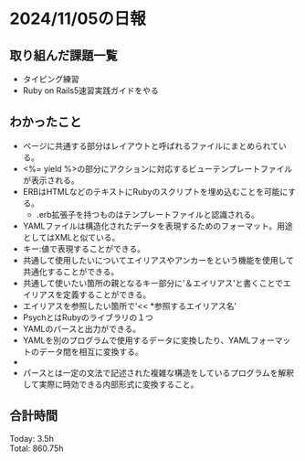 # 2024/11/05の日報
## 取り組んだ課題一覧
* タイピング練習
* Ruby on Rails5速習実践ガイドをやる
## わかったこと
* ページに共通する部分はレイアウトと呼ばれるファイルにまとめられている。
* <%= yield %>の部分にアクションに対応するビューテンプレートファイルが表示される。
* ERBはHTMLなどのテキストにRubyのスクリプトを埋め込むことを可能にする。
  *  .erb拡張子を持つものはテンプレートファイルと認識される。
*  YAMLファイルは構造化されたデータを表現するためのフォーマット。用途としてはXMLと似ている。
  *  キー:値で表現することができる。
  *  共通して使用したいについてエイリアスやアンカーをという機能を使用して共通化することができる。
  *  共通して使いたい箇所の親となるキー部分に'＆エイリアス'と書くことでエイリアスを定義することができる。
  *  エイリアスを参照したい箇所で'<< *参照するエイリアス名'
*  PsychとはRubyのライブラリの１つ
  *  YAMLのパースと出力ができる。
  *  YAMLを別のプログラムで使用するデータに変換したり、YAMLフォーマットのデータ間を相互に変換する。
  *  
*  パースとは一定の文法で記述された複雑な構造をしているプログラムを解釈して実際に時効できる内部形式に変換すること。          
## 合計時間  
Today: 3.5h<br>
Total: 860.75h
